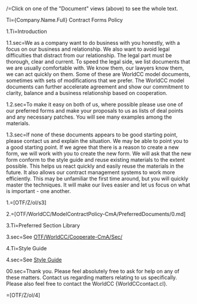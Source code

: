 /=Click on one of the "Document" views (above) to see the whole text.   

Ti={Company.Name.Full} Contract Forms Policy

1.Ti=Introduction

1.1.sec=We as a company want to do business with you honestly, with a focus on our business and relationship.  We also want to avoid legal difficulties that distract from our relationship.  The legal part must be thorough, clear and current.  To speed the legal side, we list documents that we are usually comfortable with.  We know them, our lawyers know them, we can act quickly on them.  Some of these are WorldCC model documents, sometimes with sets of modifications that we prefer.  The WorldCC model documents can further accelerate agreement and show our commitment to clarity, balance and a business relationship based on cooperation.

1.2.sec=To make it easy on both of us, where possible please use one of our preferred forms and make your proposals to us as lists of deal points and any necessary patches.  You will see many examples among the materials.

1.3.sec=If none of these documents appears to be good starting point, please contact us and explain the situation.  We may be able to point you to a good starting point.  If we agree that there is a reason to create a new form, we will work with you to create the new form.  We will ask that the new form conform to the style guide and reuse existing materials to the extent possible.  This helps us react quickly and easily reuse the materials in the future.  It also allows our contract management systems to work more efficiently.  This may be unfamiliar the first time around, but you will quickly master the techniques.  It will make our lives easier and let us focus on what is important - one another.

1.=[OTF/Z/ol/s3]

2.=[OTF/WorldCC/ModelContractPolicy-CmA/PreferredDocuments/0.md]

3.Ti=Preferred Section Library

3.sec=See <a href="index.php?action=list&file=OTF/WorldCC/Cooperate-CmA/Sec/">OTF/WorldCC/Cooperate-CmA/Sec/</a> 

4.Ti=Style Guide

4.sec=See <a href="index.php?action=xEdit&file=OTF/WorldCC/ModelContractPolicy-CmA/StyleGuide/0.md">Style Guide</a>  

00.sec=Thank you.  Please feel absolutely free to ask for help on any of these matters.  Contact us regarding matters relating to us specifically.  Please also feel free to contact the WorldCC {WorldCCcontact.cl}.

=[OTF/Z/ol/4]